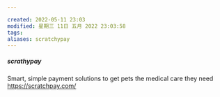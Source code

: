 ```yaml
---

created: 2022-05-11 23:03
modified: 星期三 11日 五月 2022 23:03:58
tags: 
aliases: scratchypay
---
```

##### scrathypay
Smart, simple payment solutions to get pets the medical care they need
https://scratchpay.com/